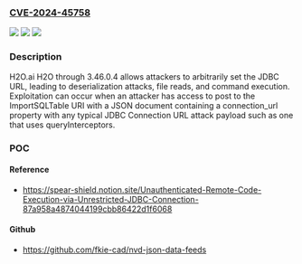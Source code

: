 ### [CVE-2024-45758](https://cve.mitre.org/cgi-bin/cvename.cgi?name=CVE-2024-45758)
![](https://img.shields.io/static/v1?label=Product&message=n%2Fa&color=blue)
![](https://img.shields.io/static/v1?label=Version&message=n%2Fa&color=blue)
![](https://img.shields.io/static/v1?label=Vulnerability&message=n%2Fa&color=brighgreen)

### Description

H2O.ai H2O through 3.46.0.4 allows attackers to arbitrarily set the JDBC URL, leading to deserialization attacks, file reads, and command execution. Exploitation can occur when an attacker has access to post to the ImportSQLTable URI with a JSON document containing a connection_url property with any typical JDBC Connection URL attack payload such as one that uses queryInterceptors.

### POC

#### Reference
- https://spear-shield.notion.site/Unauthenticated-Remote-Code-Execution-via-Unrestricted-JDBC-Connection-87a958a4874044199cbb86422d1f6068

#### Github
- https://github.com/fkie-cad/nvd-json-data-feeds


